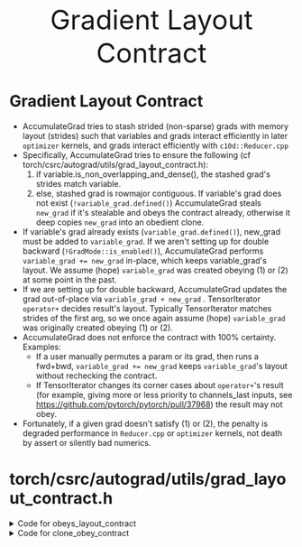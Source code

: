 <div align='center'><font size='20'> Gradient Layout Contract </font></div>

# Gradient Layout Contract
- AccumulateGrad tries to stash strided (non-sparse) grads with memory layout (strides) such that variables and grads interact efficiently in later `optimizer` kernels, and grads interact efficiently with `c10d::Reducer.cpp`
- Specifically, AccumulateGrad tries to ensure the following (cf torch/csrc/autograd/utils/grad_layout_contract.h):
    1. if variable.is_non_overlapping_and_dense(), the stashed grad's strides match variable.
    2. else, stashed grad is rowmajor contiguous. If variable's grad does not exist (`!variable_grad.defined()`) AccumulateGrad steals `new_grad` if it's stealable and obeys the contract already, otherwise it deep copies `new_grad` into an obedient clone.
- If variable's grad already exists (`variable_grad.defined()`), new_grad must be added to `variable_grad`.  If we aren't setting up for double backward (`!GradMode::is_enabled()`), AccumulateGrad performs `variable_grad += new_grad` in-place, which keeps variable_grad's layout. We assume (hope) `variable_grad` was created obeying (1) or (2) at some point in the past.
- If we are setting up for double backward, AccumulateGrad updates the grad out-of-place via `variable_grad + new_grad` . TensorIterator `operator+` decides result's layout.  Typically TensorIterator matches strides of the first arg, so we once again assume (hope) `variable_grad` was originally created obeying (1) or (2).
- AccumulateGrad does not enforce the contract with 100% certainty. Examples:
    - If a user manually permutes a param or its grad, then runs a fwd+bwd, `variable_grad += new_grad` keeps `variable_grad`'s layout without
         rechecking the contract.
    - If TensorIterator changes its corner cases about `operator+`'s result (for example, giving more or less priority to channels_last inputs, see https://github.com/pytorch/pytorch/pull/37968) the result may not obey.
- Fortunately, if a given grad doesn't satisfy (1) or (2), the penalty is degraded performance in `Reducer.cpp` or `optimizer` kernels, not death by
  assert or silently bad numerics.

# torch/csrc/autograd/utils/grad_layout_contract.h
  <details> 
    <summary>Code for obeys_layout_contract</summary> 

  ```cpp
  // Checks if grad obeys the contract with variable.
  inline bool obeys_layout_contract(
      const at::Tensor& grad,
      const at::Tensor& variable) {
    TORCH_INTERNAL_ASSERT(!grad.is_sparse());
    TORCH_INTERNAL_ASSERT(!variable.is_sparse());
    TORCH_INTERNAL_ASSERT(!grad.is_sparse_csr());
    TORCH_INTERNAL_ASSERT(!variable.is_sparse_csr());

    if (variable.is_nested()) {
      // TODO: Nested Tensor does not have an implementation of detach. The
      // current implementation of nested tensor likely does obey the gradient
      // contract and should return true, but this would likely change in the
      // future
      return false;
    } else if (variable.is_non_overlapping_and_dense()) {
      // Only look at stride for dimensions that are not of size 1.
      const auto& grad_sizes = grad.sizes();
      const auto& grad_strides = grad.strides();
      const auto& variable_strides = variable.strides();
      for (const auto idx : c10::irange(grad_sizes.size())) {
        if (grad_sizes[idx] != 1) {
          if (grad_strides[idx] != variable_strides[idx]) {
            return false;
          }
        } else {
          // This should not be needed but we don't check if a Tensor has views
          // before stashing it. And 0-strided Tensors of size 1 are actually
          // views for ops like cat.
          // TODO: Actually detect views in the accumulateGrad function so that
          // this Tensor is not considered at all.
          if (grad_strides[idx] == 0) {
            return false;
          }
        }
      }
      return true;
    } else {
      return grad.is_contiguous(at::MemoryFormat::Contiguous);
    }
  }
  ```
  </details>

  <details> 
    <summary>Code for clone_obey_contract</summary> 

  ```cpp
  // Creates a clone of new_grad that obeys the contract with variable.
  // The clone should attach to new_grad's history if GradMode::is_enabled().
  inline at::Tensor clone_obey_contract(
      const at::Tensor& new_grad,
      const at::Tensor& variable) {
    if (variable.is_non_overlapping_and_dense()) {
      // (1)
      // Does this dicey-looking sequence attach the result to new_grad's
      // history if GradMode::is_enabled()?  Yes, and @alband says it should.
      return std::move(new_grad
                           .new_empty_strided(
                               variable.sizes(),
                               variable.strides(),
                               variable.options().memory_format(c10::nullopt))
                           .copy_(new_grad));
    } else {
      // (2)
      return new_grad.clone(at::MemoryFormat::Contiguous);
    }
  }
  ```
  </details>